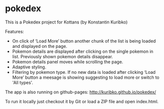 # pokedex
This is a Pokedex project for Kottans (by Konstantin Kuribko)

Features:
- On click of ‘Load More’ button another chunk of the list is being loaded and displayed on the page.
- Pokemon details are displayed after clicking on the single pokemon in list. Previously shown pokemon details disappear.
- Pokemon details panel moves while scrolling the page.
- Adaptive styling.
- Filtering by pokemon type. If no new data is loaded after clicking ‘Load More’ button a meesage is showing suggesting to load more or switch to 'All types'.

The app is also running on github-pages: http://kuribko.github.io/pokedex/

To run it locally just checkout it by Git or load a ZIP file and open index.html.
